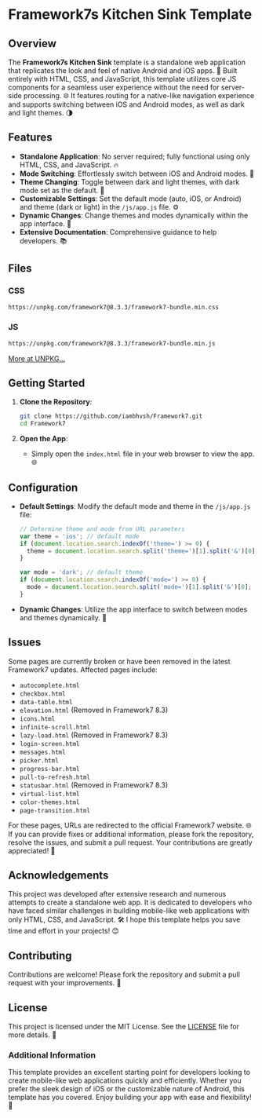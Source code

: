 # Framework7s Kitchen Sink Template

## Overview

The **Framework7s Kitchen Sink** template is a standalone web application that replicates the look and feel of native Android and iOS apps. 🚀 Built entirely with HTML, CSS, and JavaScript, this template utilizes core JS components for a seamless user experience without the need for server-side processing. 🌐 It features routing for a native-like navigation experience and supports switching between iOS and Android modes, as well as dark and light themes. 🌗

## Features

- **Standalone Application**: No server required; fully functional using only HTML, CSS, and JavaScript. 🔥
- **Mode Switching**: Effortlessly switch between iOS and Android modes. 📱
- **Theme Changing**: Toggle between dark and light themes, with dark mode set as the default. 🌙
- **Customizable Settings**: Set the default mode (auto, iOS, or Android) and theme (dark or light) in the `/js/app.js` file. ⚙️
- **Dynamic Changes**: Change themes and modes dynamically within the app interface. 🔄
- **Extensive Documentation**: Comprehensive guidance to help developers. 📚

## Files

### CSS

``` bash
https://unpkg.com/framework7@8.3.3/framework7-bundle.min.css
```

### JS

``` bash
https://unpkg.com/framework7@8.3.3/framework7-bundle.min.js
```

<a href="https://unpkg.com/browse/framework7">
More at UNPKG...</a>

## Getting Started

1. **Clone the Repository**:
    ```sh
    git clone https://github.com/iambhvsh/Framework7.git
    cd Framework7
    ```

2. **Open the App**:
    - Simply open the `index.html` file in your web browser to view the app. 🌐

## Configuration

- **Default Settings**: Modify the default mode and theme in the `/js/app.js` file:
    ```javascript
    // Determine theme and mode from URL parameters
    var theme = 'ios'; // default mode
    if (document.location.search.indexOf('theme=') >= 0) {
      theme = document.location.search.split('theme=')[1].split('&')[0];
    }

    var mode = 'dark'; // default theme
    if (document.location.search.indexOf('mode=') >= 0) {
      mode = document.location.search.split('mode=')[1].split('&')[0];
    }
    ```

- **Dynamic Changes**: Utilize the app interface to switch between modes and themes dynamically. 🔧

## Issues

Some pages are currently broken or have been removed in the latest Framework7 updates. Affected pages include:

- `autocomplete.html`
- `checkbox.html`
- `data-table.html`
- `elevation.html` (Removed in Framework7 8.3)
- `icons.html`
- `infinite-scroll.html`
- `lazy-load.html` (Removed in Framework7 8.3)
- `login-screen.html`
- `messages.html`
- `picker.html`
- `progress-bar.html`
- `pull-to-refresh.html`
- `statusbar.html` (Removed in Framework7 8.3)
- `virtual-list.html`
- `color-themes.html`
- `page-transition.html`

For these pages, URLs are redirected to the official Framework7 website. 🌐 If you can provide fixes or additional information, please fork the repository, resolve the issues, and submit a pull request. Your contributions are greatly appreciated! 🙏

## Acknowledgements

This project was developed after extensive research and numerous attempts to create a standalone web app. It is dedicated to developers who have faced similar challenges in building mobile-like web applications with only HTML, CSS, and JavaScript. 🛠️ I hope this template helps you save time and effort in your projects! 😊

## Contributing

Contributions are welcome! Please fork the repository and submit a pull request with your improvements. 🤝

## License

This project is licensed under the MIT License. See the [LICENSE](LICENSE) file for more details. 📜

### Additional Information

This template provides an excellent starting point for developers looking to create mobile-like web applications quickly and efficiently. Whether you prefer the sleek design of iOS or the customizable nature of Android, this template has you covered. Enjoy building your app with ease and flexibility! 🚀
